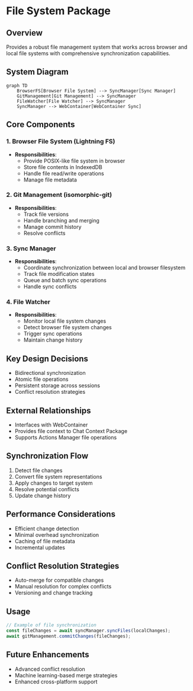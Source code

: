 # File System Package

## Overview
Provides a robust file management system that works across browser and local file systems with comprehensive synchronization capabilities.

## System Diagram
```mermaid
graph TD
    BrowserFS[Browser File System] --> SyncManager[Sync Manager]
    GitManagement[Git Management] --> SyncManager
    FileWatcher[File Watcher] --> SyncManager
    SyncManager --> WebContainer[WebContainer Sync]
```

## Core Components

### 1. Browser File System (Lightning FS)
- **Responsibilities**:
  - Provide POSIX-like file system in browser
  - Store file contents in IndexedDB
  - Handle file read/write operations
  - Manage file metadata

### 2. Git Management (isomorphic-git)
- **Responsibilities**:
  - Track file versions
  - Handle branching and merging
  - Manage commit history
  - Resolve conflicts

### 3. Sync Manager
- **Responsibilities**:
  - Coordinate synchronization between local and browser filesystem
  - Track file modification states
  - Queue and batch sync operations
  - Handle sync conflicts

### 4. File Watcher
- **Responsibilities**:
  - Monitor local file system changes
  - Detect browser file system changes
  - Trigger sync operations
  - Maintain change history

## Key Design Decisions
- Bidirectional synchronization
- Atomic file operations
- Persistent storage across sessions
- Conflict resolution strategies

## External Relationships
- Interfaces with WebContainer
- Provides file context to Chat Context Package
- Supports Actions Manager file operations

## Synchronization Flow
1. Detect file changes
2. Convert file system representations
3. Apply changes to target system
4. Resolve potential conflicts
5. Update change history

## Performance Considerations
- Efficient change detection
- Minimal overhead synchronization
- Caching of file metadata
- Incremental updates

## Conflict Resolution Strategies
- Auto-merge for compatible changes
- Manual resolution for complex conflicts
- Versioning and change tracking

## Usage
```typescript
// Example of file synchronization
const fileChanges = await syncManager.syncFiles(localChanges);
await gitManagement.commitChanges(fileChanges);
```

## Future Enhancements
- Advanced conflict resolution
- Machine learning-based merge strategies
- Enhanced cross-platform support 